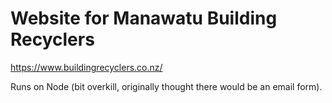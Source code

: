 # Website for Manawatu Building Recyclers

https://www.buildingrecyclers.co.nz/

Runs on Node (bit overkill, originally thought there would be an email form).
